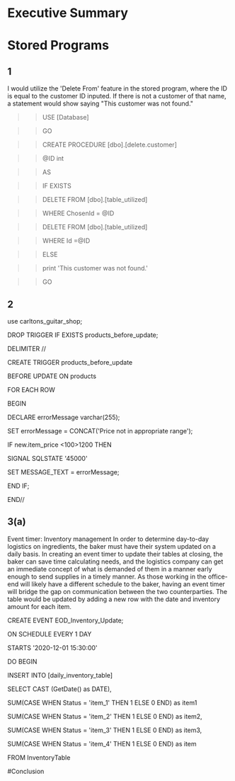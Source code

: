 
# Executive Summary

# Stored Programs

## 1
I would utilize the 'Delete From' feature in the stored program, where the ID is equal to the customer ID inputed.
If there is not a customer of that name, a statement would show saying "This customer was not found."

>>USE [Database]

>>GO

>>CREATE PROCEDURE [dbo].[delete.customer]

>>@ID int

>>AS

>>IF EXISTS

>>DELETE FROM [dbo].[table_utilized]

>>WHERE ChosenId = @ID

>>DELETE FROM [dbo].[table_utilized]

>>WHERE Id =@ID

>>ELSE

>>print 'This customer was not found.'


>>GO

## 2

use carltons_guitar_shop;

DROP TRIGGER IF EXISTS products_before_update;

DELIMITER // 

CREATE TRIGGER products_before_update

BEFORE UPDATE ON products

FOR EACH ROW

BEGIN

DECLARE errorMessage varchar(255);

SET errorMessage = CONCAT('Price not in appropriate range');

IF new.item_price <100>1200 THEN

SIGNAL SQLSTATE '45000'

SET MESSAGE_TEXT = errorMessage;

END IF;

END//



    




## 3(a)
Event timer: Inventory management
In order to determine day-to-day logistics on ingredients, the baker must have their system updated on a daily basis. In creating an event timer to update their tables at closing, the baker can save time calculating needs, and the logistics company can get an immediate concept of what is demanded of them in a manner early enough to send supplies in a timely manner. As those working in the office-end will likely have a different schedule to the baker, having an event timer will bridge the gap on communication between the two counterparties. The table would be updated by adding a new row with the date and inventory amount for each item.

CREATE EVENT EOD_Inventory_Update;

ON SCHEDULE EVERY 1 DAY

STARTS '2020-12-01 15:30:00'

DO BEGIN

INSERT INTO [daily_inventory_table]

SELECT CAST (GetDate() as DATE),

SUM(CASE WHEN Status = 'item_1' THEN 1 ELSE 0 END) as item1

SUM(CASE WHEN Status = 'item_2' THEN 1 ELSE 0 END) as item2,

SUM(CASE WHEN Status = 'item_3' THEN 1 ELSE 0 END) as item3,

SUM(CASE WHEN Status = 'item_4' THEN 1 ELSE 0 END) as item

FROM InventoryTable



#Conclusion
